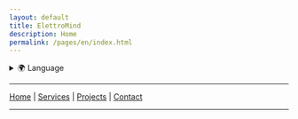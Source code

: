 ```yaml
---
layout: default
title: ElettroMind
description: Home
permalink: /pages/en/index.html
---
```


<details>
  <summary>🌍 Language</summary>
  <ul>
    <li><a href="/index.html">🇮🇹 Italiano</a></li>
    <li><a href="/pages/en/index.html">🇬🇧 English</a></li>
  </ul>
</details>

***

[Home](/pages/en/index.html) | [Services](/pages/en/services.html) | [Projects](/pages/en/projects.html) | [Contact](/pages/en/contacts.html)

***
